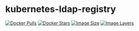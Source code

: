 kubernetes-ldap-registry
=======================

[![Docker Pulls](https://img.shields.io/docker/pulls/osixia/registry-ldap-auth.svg)][hub]
[![Docker Stars](https://img.shields.io/docker/stars/osixia/registry-ldap-auth.svg)][hub]
[![Image Size](https://img.shields.io/imagelayers/image-size/osixia/registry-ldap-auth/latest.svg)](https://imagelayers.io/?images=osixia/registry-ldap-auth:latest)
[![Image Layers](https://img.shields.io/imagelayers/layers/osixia/registry-ldap-auth/latest.svg)](https://imagelayers.io/?images=osixia/registry-ldap-auth:latest)

[hub]: https://hub.docker.com/r/osixia/registry-ldap-auth/
